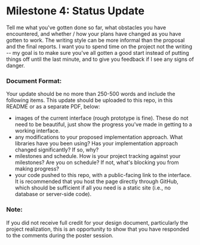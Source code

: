 # Milestone 4: Status Update

Tell me what you've gotten done so far, what obstacles you have encountered, and whether / how your plans have changed as you have gotten to work. The writing style can be more informal than the proposal and the final reports. I want you to spend time on the project not the writing -- my goal is to make sure you've all gotten a good start instead of putting things off until the last minute, and to give you feedback if I see any signs of danger.

### Document Format:
Your update should be no more than 250-500 words and include the following items. This update should be uploaded to this repo, in this README or as a separate PDF, below:

- images of the current interface (rough prototype is fine). These do not need to be beautiful, just show the progress you've made in getting to a working interface.
- any modifications to your proposed implementation approach. What libraries have you been using? Has your implementation approach changed significantly? If so, why?
- milestones and schedule. How is your project tracking against your milestones? Are you on schedule? If not, what's blocking you from making progress?
- your code pushed to this repo, with a public-facing link to the interface. It is recommended that you host the page directly through GitHub, which should be sufficient if all you need is a static site (i.e., no database or server-side code).

### Note:
If you did not receive full credit for your design document, particularly the project realization, this is an opportunity to show that you have responded to the comments during the poster session.